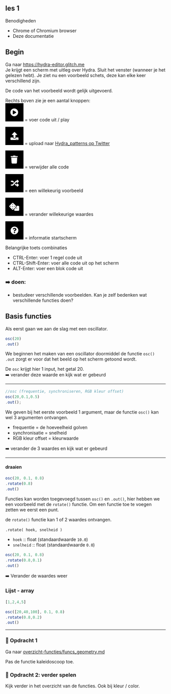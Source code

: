 
## les 1

Benodigheden
- Chrome of Chromium browser
- Deze documentatie


## Begin

Ga naar https://hydra-editor.glitch.me  
Je krijgt een scherm met uitleg over Hydra. Sluit het venster (wanneer je het gelezen hebt). Je ziet nu een voorbeeld schets, deze kan elke keer verschillend zijn.

De code van het voorbeeld wordt gelijk uitgevoerd.

Rechts boven zie je een aantal knoppen:  
![voer code uit](afbeeldingen/play.png) = voer code uit / play  

![upload](afbeeldingen/upload.png) = upload naar [Hydra_patterns op Twitter](https://twitter.com/hydra_patterns)

![clear](afbeeldingen/clear.png) = verwijder alle code

![voer code uit](afbeeldingen/example.png) = een willekeurig voorbeeld   

![change](afbeeldingen/change.png) = verander willekeurige waardes

![info](afbeeldingen/info.png) = informatie startscherm

Belangrijke toets combinaties

* CTRL-Enter: voer 1 regel code uit
* CTRL-Shift-Enter: voer alle code uit op het scherm
* ALT-Enter: voer een blok code uit



### :arrow_right: doen:
- bestudeer verschillende voorbeelden. Kan je zelf bedenken wat verschillende functies doen?



## Basis functies

Als eerst gaan we aan de slag met een oscillator.


```javascript
osc(20)
.out()
```
We beginnen het maken van een oscillator doormiddel de functie `osc()`  
`.out` zorgt er voor dat het beeld op het scherm getoond wordt.

De `osc` krijgt hier 1 input, het getal 20.   
:arrow_right: verander deze waarde en kijk wat er gebeurd

---
```javascript
//osc (frequentie, synchroniseren, RGB kleur offset)
osc(20,0.1,0.5)
.out();

```
We geven bij het eerste voorbeeld 1 argument, maar de functie `osc()` kan wel 3 argumenten ontvangen.
- frequentie = de hoeveelheid golven
- synchronisatie = snelheid
- RGB kleur offset = kleurwaarde

:arrow_right: verander de 3 waardes en kijk wat er gebeurd

---
#### draaien
```javascript
osc(20, 0.1, 0.8)
.rotate(0.8)
.out()
```

Functies kan worden toegevoegd tussen `osc()` en `.out()`, hier hebben we een voorbeeld met de `rotate()` functie. Om een functie toe te voegen zetten we eerst een punt.

de `rotate()` functie kan 1 of 2 waardes ontvangen.

`.rotate( hoek, snelheid )`

* `hoek` :: float (standaardwaarde `10.0`)
* `snelheid` :: float (standaardwaarde `0.0`)

```javascript
osc(20, 0.1, 0.8)
.rotate(0.8,0.1)
.out()
```

:arrow_right: Verander de waardes weer

### Lijst - array

```javascript
[1,2,4,5]
```

```javascript
osc([20,40,100], 0.1, 0.8)
.rotate(0.8,0.2)
.out()
```



---
### :dart: Opdracht 1

Ga naar [overzicht-functies/funcs_geometry.md](/overzicht-functies/funcs_geometry.md)

Pas de functie kaleidoscoop toe.


### :dart: Opdracht 2: verder spelen

Kijk verder in het overzicht van de functies. Ook bij kleur / color.
